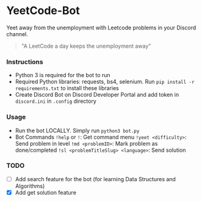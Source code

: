 # YeetCode-Bot
Yeet away from the unemployment with Leetcode problems in your Discord channel.
> "A LeetCode a day keeps the unemployment away"

### Instructions

* Python 3 is required for the bot to run
* Required Python libraries: requests, bs4, selenium. Run `pip install -r requirements.txt` to install these libraries
* Create Discord Bot on Discord Developer Portal and add token in `discord.ini` in `.config` directory

### Usage

* Run the bot LOCALLY. Simply run `python3 bot.py`
* Bot Commands
    `!help` or `!`: Get command menu
    `!yeet <difficulty>`: Send problem in <difficulty> level
    `!md <problemID>`: Mark problem as done/completed
    `!sl <problemTitleSlug> <language>`: Send solution

### TODO 

- [ ] Add search feature for the bot (for learning Data Structures and Algorithms) 
- [x] Add get solution feature
